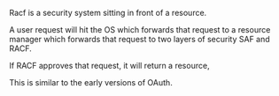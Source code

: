Racf is a security system
sitting in front of
a resource.

A user request will hit
the OS which forwards
that request to a
resource manager
which forwards that request
to two layers of security
SAF and RACF.

If RACF approves that request,
it will return a resource,

This is similar to the early
versions of OAuth.
